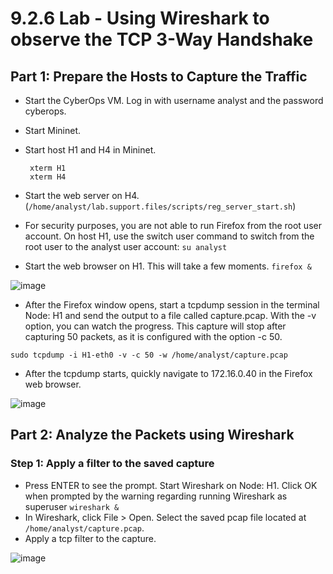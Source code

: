 # 9.2.6 Lab - Using Wireshark to observe the TCP 3-Way Handshake

## Part 1: Prepare the Hosts to Capture the Traffic

*  Start the CyberOps VM. Log in with username analyst and the password cyberops.
*  Start Mininet.
*  Start host H1 and H4 in Mininet.

        xterm H1
        xterm H4

* Start the web server on H4. (`/home/analyst/lab.support.files/scripts/reg_server_start.sh`)
* For security purposes, you are not able to run Firefox from the root user account. On host H1, use the 
switch user command to switch from the root user to the analyst user account: `su analyst`
*  Start the web browser on H1. This will take a few moments. `firefox &`

![image](https://github.com/tousif13/CISCO_CyberOps/assets/33444140/b580ef21-8dd0-4771-bc0c-dbac0c2b3bfe)

*  After the Firefox window opens, start a tcpdump session in the terminal Node: H1 and send the output to 
a file called capture.pcap. With the -v option, you can watch the progress. This capture will stop after 
capturing 50 packets, as it is configured with the option -c 50.

`sudo tcpdump -i H1-eth0 -v -c 50 -w /home/analyst/capture.pcap`

* After the tcpdump starts, quickly navigate to 172.16.0.40 in the Firefox web browser.

![image](https://github.com/tousif13/CISCO_CyberOps/assets/33444140/b0a968f8-b268-4bf6-a698-ec1d7689babc)

## Part 2: Analyze the Packets using Wireshark

### Step 1: Apply a filter to the saved capture

* Press ENTER to see the prompt. Start Wireshark on Node: H1. Click OK when prompted by the warning 
regarding running Wireshark as superuser `wireshark &`
* In Wireshark, click File > Open. Select the saved pcap file located at `/home/analyst/capture.pcap`.
* Apply a tcp filter to the capture.

![image](https://github.com/tousif13/CISCO_CyberOps/assets/33444140/07bfacb8-b47d-443d-a55c-6cd86a5d466f)



